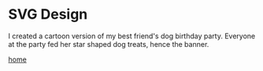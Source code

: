 # SVG Design

I created a cartoon version of my best friend's dog birthday party.  Everyone at the party fed her star shaped dog treats, hence the banner.  

[home ](http://i6.cims.nyu.edu/~ny555/dotw/index.html)
